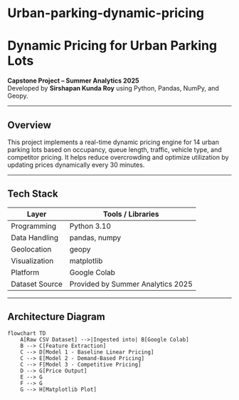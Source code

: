 # Urban-parking-dynamic-pricing
# Dynamic Pricing for Urban Parking Lots

**Capstone Project – Summer Analytics 2025**  
Developed by **Sirshapan Kunda Roy** using Python, Pandas, NumPy, and Geopy.

---

## Overview

This project implements a real-time dynamic pricing engine for 14 urban parking lots based on occupancy, queue length, traffic, vehicle type, and competitor pricing. It helps reduce overcrowding and optimize utilization by updating prices dynamically every 30 minutes.

---

## Tech Stack

| Layer            | Tools / Libraries                   |
|------------------|-------------------------------------|
| Programming      | Python 3.10                         |
| Data Handling    | pandas, numpy                       |
| Geolocation      | geopy                               |
| Visualization    | matplotlib                          |
| Platform         | Google Colab                        |
| Dataset Source   | Provided by Summer Analytics 2025   |

---

## Architecture Diagram

```mermaid
flowchart TD
    A[Raw CSV Dataset] -->|Ingested into| B[Google Colab]
    B --> C[Feature Extraction]
    C --> D[Model 1 - Baseline Linear Pricing]
    C --> E[Model 2 - Demand-Based Pricing]
    C --> F[Model 3 - Competitive Pricing]
    D --> G[Price Output]
    E --> G
    F --> G
    G --> H[Matplotlib Plot]
